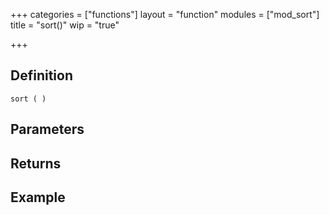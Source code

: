 +++
categories = ["functions"]
layout = "function"
modules = ["mod_sort"]
title = "sort()"
wip = "true"

+++

## Definition

    sort ( )

## Parameters

## Returns

## Example

```
```
